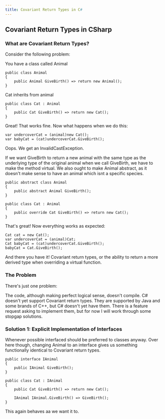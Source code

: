 ```yaml
---
title: Covariant Return Types in C#
---
```

## Covariant Return Types in CSharp
### What are Covariant Return Types?

Consider the following problem:

You have a class called Animal

```
public class Animal
{
    public Animal GiveBirth() => return new Animal();
}
```

Cat inherits from animal

```
public class Cat : Animal
{
    public Cat GiveBirth() => return new Cat();
}
```

Great! That works fine. 
Now what happens when we do this:
```
var undercoverCat = (animal)new Cat();
var babyCat = (cat)undercoverCat.GiveBirth();
```

Oops. We get an InvalidCastException.

If we want GiveBirth to return a new animal with the same type as the underlying type of the original animal when we call GiveBirth, we have to make the method virtual. We also ought to make Animal abstract, as it doesn't make sense to have an  animal which isnt a specific species.

```
public abstract class Animal
{
    public abstract Animal GiveBirth();
}

public class Cat : Animal
{
    public override Cat GiveBirth() => return new Cat();
}
```
That's great! Now everything works as expected:

```
Cat cat = new Cat();
var undercoverCat = (animal)Cat;
Cat babyCat = (cat)undercoverCat.GiveBirth();
babyCat = Cat.GiveBirth();
```

And there you have it! Covariant return types, or the ability to return a more derived type when overriding a virtual function.


### The Problem

There's just one problem:

The code, although making perfect logical sense, doesn't compile. C# doesn't yet support Covariant return types. They are supported by Java and some brands of C++, but C# doesn't yet have them. There is a feature request asking to implement them, but for now I will work through some stopgap solutions.

### Solution 1: Explicit Implementation of Interfaces

Whenever possible interfaced should be preferred to classes anyway. Over here though, changing Animal to an interface gives us something functionally identical to Covariant return types.
```
public interface IAnimal
{
    public IAnimal GiveBirth();
}

public class Cat : IAnimal
{
    public Cat GiveBirth() => return new Cat();
    
    IAnimal IAnimal.GiveBirth() => GiveBirth();
}
```

This again behaves aa we want it to.
